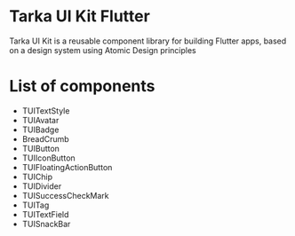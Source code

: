 <!--
This README describes the package. If you publish this package to pub.dev,
this README's contents appear on the landing page for your package.

For information about how to write a good package README, see the guide for
[writing package pages](https://dart.dev/guides/libraries/writing-package-pages).

For general information about developing packages, see the Dart guide for
[creating packages](https://dart.dev/guides/libraries/create-library-packages)
and the Flutter guide for
[developing packages and plugins](https://flutter.dev/developing-packages).
-->

# Tarka UI Kit Flutter
Tarka UI Kit is a reusable component library for building Flutter apps, based on a design system using Atomic Design principles

# List of components
- TUITextStyle
- TUIAvatar
- TUIBadge
- BreadCrumb
- TUIButton
- TUIIconButton
- TUIFloatingActionButton
- TUIChip
- TUIDivider
- TUISuccessCheckMark
- TUITag
- TUITextField
- TUISnackBar

